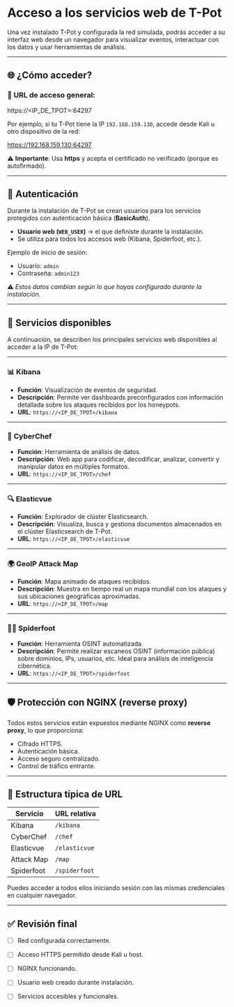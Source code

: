 # Acceso a los servicios web de T-Pot

Una vez instalado T-Pot y configurada la red simulada, podrás acceder a su interfaz web desde un navegador para visualizar eventos, interactuar con los datos y usar herramientas de análisis.

---

## 🌐 ¿Cómo acceder?

### 📍 URL de acceso general:

https://<IP_DE_TPOT>:64297

Por ejemplo, si tu T-Pot tiene la IP `192.168.159.130`, accede desde Kali u otro dispositivo de la red:

https://192.168.159.130:64297


⚠️ **Importante**: Usa **https** y acepta el certificado no verificado (porque es autofirmado).

---

## 🔐 Autenticación

Durante la instalación de T-Pot se crean usuarios para los servicios protegidos con autenticación básica (**BasicAuth**).

- **Usuario web (`WEB_USER`)** → el que definiste durante la instalación.
- Se utiliza para todos los accesos web (Kibana, Spiderfoot, etc.).

Ejemplo de inicio de sesión:

- Usuario: `admin`
- Contraseña: `admin123`

⚠️ *Estos datos cambian según lo que hayas configurado durante la instalación.*

---

## 🧰 Servicios disponibles

A continuación, se describen los principales servicios web disponibles al acceder a la IP de T-Pot:

---

### 📊 **Kibana**

- **Función**: Visualización de eventos de seguridad.
- **Descripción**: Permite ver dashboards preconfigurados con información detallada sobre los ataques recibidos por los honeypots.
- **URL**: `https://<IP_DE_TPOT>/kibana`

---

### 🧠 **CyberChef**

- **Función**: Herramienta de análisis de datos.
- **Descripción**: Web app para codificar, decodificar, analizar, convertir y manipular datos en múltiples formatos.
- **URL**: `https://<IP_DE_TPOT>/chef`

---

### 🔍 **Elasticvue**

- **Función**: Explorador de clúster Elasticsearch.
- **Descripción**: Visualiza, busca y gestiona documentos almacenados en el clúster Elasticsearch de T-Pot.
- **URL**: `https://<IP_DE_TPOT>/elasticvue`

---

### 🌍 **GeoIP Attack Map**

- **Función**: Mapa animado de ataques recibidos.
- **Descripción**: Muestra en tiempo real un mapa mundial con los ataques y sus ubicaciones geográficas aproximadas.
- **URL**: `https://<IP_DE_TPOT>/map`

---

### 🕵️‍♂️ **Spiderfoot**

- **Función**: Herramienta OSINT automatizada.
- **Descripción**: Permite realizar escaneos OSINT (información pública) sobre dominios, IPs, usuarios, etc. Ideal para análisis de inteligencia cibernética.
- **URL**: `https://<IP_DE_TPOT>/spiderfoot`

---

## 🛡️ Protección con NGINX (reverse proxy)

Todos estos servicios están expuestos mediante NGINX como **reverse proxy**, lo que proporciona:

- Cifrado HTTPS.
- Autenticación básica.
- Acceso seguro centralizado.
- Control de tráfico entrante.

---

## 📁 Estructura típica de URL

| Servicio           | URL relativa       |
|--------------------|--------------------|
| Kibana             | `/kibana`          |
| CyberChef          | `/chef`            |
| Elasticvue         | `/elasticvue`      |
| Attack Map         | `/map`             |
| Spiderfoot         | `/spiderfoot`      |

Puedes acceder a todos ellos iniciando sesión con las mismas credenciales en cualquier navegador.

---

## ✅ Revisión final

- [ ] Red configurada correctamente.
- [ ] Acceso HTTPS permitido desde Kali u host.
- [ ] NGINX funcionando.
- [ ] Usuario web creado durante instalación.
- [ ] Servicios accesibles y funcionales.

